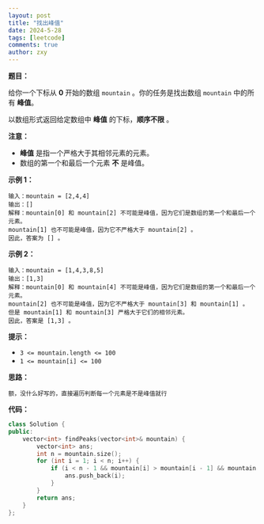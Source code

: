 ```yaml
---
layout: post
title: "找出峰值"
date: 2024-5-28
tags: [leetcode]
comments: true
author: zxy
---
```


**题目：**

给你一个下标从 **0** 开始的数组 `mountain` 。你的任务是找出数组 `mountain` 中的所有 **峰值**。

以数组形式返回给定数组中 **峰值** 的下标，**顺序不限** 。

**注意：**

- **峰值** 是指一个严格大于其相邻元素的元素。
- 数组的第一个和最后一个元素 **不** 是峰值。

**示例 1：**

```
输入：mountain = [2,4,4]
输出：[]
解释：mountain[0] 和 mountain[2] 不可能是峰值，因为它们是数组的第一个和最后一个元素。
mountain[1] 也不可能是峰值，因为它不严格大于 mountain[2] 。
因此，答案为 [] 。
```

**示例 2：**

```
输入：mountain = [1,4,3,8,5]
输出：[1,3]
解释：mountain[0] 和 mountain[4] 不可能是峰值，因为它们是数组的第一个和最后一个元素。
mountain[2] 也不可能是峰值，因为它不严格大于 mountain[3] 和 mountain[1] 。
但是 mountain[1] 和 mountain[3] 严格大于它们的相邻元素。
因此，答案是 [1,3] 。
```

**提示：**

- `3 <= mountain.length <= 100`
- `1 <= mountain[i] <= 100`

**思路：**

```
额，没什么好写的，直接遍历判断每一个元素是不是峰值就行
```

**代码：**

```cpp
class Solution {
public:
    vector<int> findPeaks(vector<int>& mountain) {
        vector<int> ans;
        int n = mountain.size();
        for (int i = 1; i < n; i++) {
            if (i < n - 1 && mountain[i] > mountain[i - 1] && mountain[i] > mountain[i + 1]) {
                ans.push_back(i);
            }
        }
        return ans;
    }
};
```


